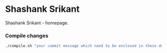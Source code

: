 # Shashank Srikant

Shashank Srikant - homepage.

### Compile changes
```bash
./compile.sh "your commit message which need to be enclosed in these double quotes"
```
